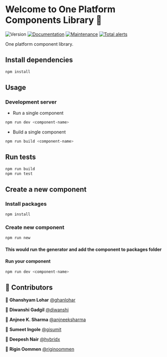 # Welcome to One Platform Components Library 👋

![Version](https://img.shields.io/badge/version-1.0.0-blue.svg?cacheSeconds=2592000)
[![Documentation](https://img.shields.io/badge/documentation-yes-brightgreen.svg)](https://github.com/1-Platform/op-components#readme)
[![Maintenance](https://img.shields.io/badge/Maintained%3F-yes-green.svg)](https://github.com/1-Platform/op-components/graphs/commit-activity)
[![Total alerts](https://img.shields.io/lgtm/alerts/g/1-Platform/op-components.svg?logo=lgtm&logoWidth=18)](https://lgtm.com/projects/g/1-Platform/op-components/alerts/)

One platform component library.

## Install dependencies

```sh
npm install
```

## Usage

### Development server

- Run a single component

```sh
npm run dev <component-name>
```

- Build a single component

```sh
npm run build <component-name>
```

## Run tests

```sh
npm run build
npm run test
```

## Create a new component

### Install packages

```bash
npm install
```

### Create new component

```bash
npm run new
```

#### This would run the generator and add the component to packages folder

#### Run your component

```bash
npm run dev <component-name>
```

## 🤝 Contributors

👤 **Ghanshyam Lohar** [@ghanlohar](https://github.com/ghanlohar)

👤 **Diwanshi Gadgil** [@diwanshi](https://github.com/diwanshi)

👤 **Anjnee K. Sharma** [@anjneeksharma](https://github.com/anjneeksharma)

👤 **Sumeet Ingole** [@gisumit](https://github.com/gisumit)

👤 **Deepesh Nair** [@hybridx](https://github.com/hybridx)

👤 **Rigin Oommen** [@riginoommen](https://github.com/riginoommen)
